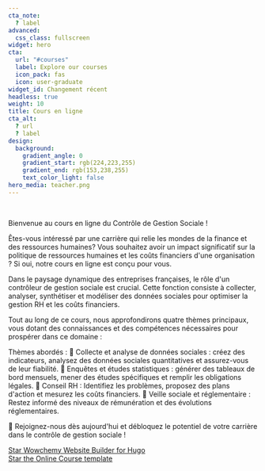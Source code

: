 ```yaml
---
cta_note:
  ? label
advanced:
  css_class: fullscreen
widget: hero
cta:
  url: "#courses"
  label: Explore our courses
  icon_pack: fas
  icon: user-graduate
widget_id: Changement récent
headless: true
weight: 10
title: Cours en ligne
cta_alt:
  ? url
  ? label
design:
  background:
    gradient_angle: 0
    gradient_start: rgb(224,223,255)
    gradient_end: rgb(153,238,255)
    text_color_light: false
hero_media: teacher.png
---
```

<br>

Bienvenue au cours en ligne du Contrôle de Gestion Sociale !

Êtes-vous intéressé par une carrière qui relie les mondes de la finance et des ressources humaines? Vous souhaitez avoir un impact significatif sur la politique de ressources humaines et les coûts financiers d'une organisation ? Si oui, notre cours en ligne est conçu pour vous.

Dans le paysage dynamique des entreprises françaises, le rôle d'un contrôleur de gestion sociale est crucial. Cette fonction consiste à collecter, analyser, synthétiser et modéliser des données sociales pour optimiser la gestion RH et les coûts financiers.

Tout au long de ce cours, nous approfondirons quatre thèmes principaux, vous dotant des connaissances et des compétences nécessaires pour prospérer dans ce domaine :

Thèmes abordés :
🎯 Collecte et analyse de données sociales : créez des indicateurs, analysez des données sociales quantitatives et assurez-vous de leur fiabilité.
🎯 Enquêtes et études statistiques : générer des tableaux de bord mensuels, mener des études spécifiques et remplir les obligations légales.
🎯 Conseil RH : Identifiez les problèmes, proposez des plans d'action et mesurez les coûts financiers.
🎯 Veille sociale et réglementaire : Restez informé des niveaux de rémunération et des évolutions réglementaires.

🔑 Rejoignez-nous dès aujourd'hui et débloquez le potentiel de votre carrière dans le contrôle de gestion sociale !

<a class="github-button" href="https://github.com/wowchemy/wowchemy-hugo-themes" data-icon="octicon-star" data-size="large" data-show-count="true" aria-label="Star Wowchemy Website Builder for Hugo">Star Wowchemy Website Builder for Hugo</a><br><a class="github-button" href="https://github.com/wowchemy/starter-hugo-online-course" data-icon="octicon-star" data-size="large" data-show-count="true" aria-label="Star the Online Course template">Star the Online Course template</a><script async defer src="https://buttons.github.io/buttons.js"></script>